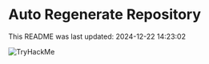# Auto Regenerate Repository

This README was last updated: 2024-12-22 14:23:02

 ![TryHackMe](https://tryhackme.com/badge/533634)